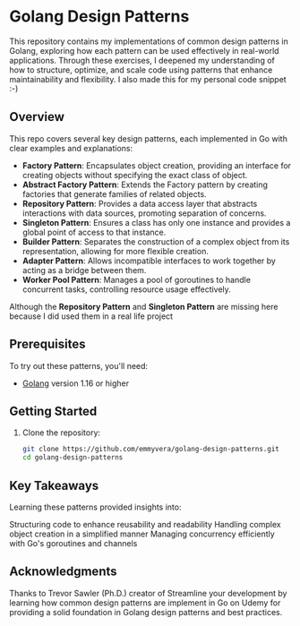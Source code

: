 # Golang Design Patterns

This repository contains my implementations of common design patterns in Golang, exploring how each pattern can be used effectively in real-world applications. Through these exercises, I deepened my understanding of how to structure, optimize, and scale code using patterns that enhance maintainability and flexibility. I also made this for my personal code snippet :-)

## Overview

This repo covers several key design patterns, each implemented in Go with clear examples and explanations:

- **Factory Pattern**: Encapsulates object creation, providing an interface for creating objects without specifying the exact class of object.
- **Abstract Factory Pattern**: Extends the Factory pattern by creating factories that generate families of related objects.
- **Repository Pattern**: Provides a data access layer that abstracts interactions with data sources, promoting separation of concerns.
- **Singleton Pattern**: Ensures a class has only one instance and provides a global point of access to that instance.
- **Builder Pattern**: Separates the construction of a complex object from its representation, allowing for more flexible creation.
- **Adapter Pattern**: Allows incompatible interfaces to work together by acting as a bridge between them.
- **Worker Pool Pattern**: Manages a pool of goroutines to handle concurrent tasks, controlling resource usage effectively.

Although the **Repository Pattern** and **Singleton Pattern** are missing here because I did used them in a real life project  

## Prerequisites

To try out these patterns, you'll need:

- [Golang](https://golang.org/dl/) version 1.16 or higher

## Getting Started

1. Clone the repository:

   ```bash
   git clone https://github.com/emmyvera/golang-design-patterns.git
   cd golang-design-patterns

## Key Takeaways
Learning these patterns provided insights into:

Structuring code to enhance reusability and readability
Handling complex object creation in a simplified manner
Managing concurrency efficiently with Go's goroutines and channels

## Acknowledgments
Thanks to Trevor Sawler (Ph.D.) creator of Streamline your development by learning how common design patterns are implement in Go on Udemy for providing a solid foundation in Golang design patterns and best practices.
